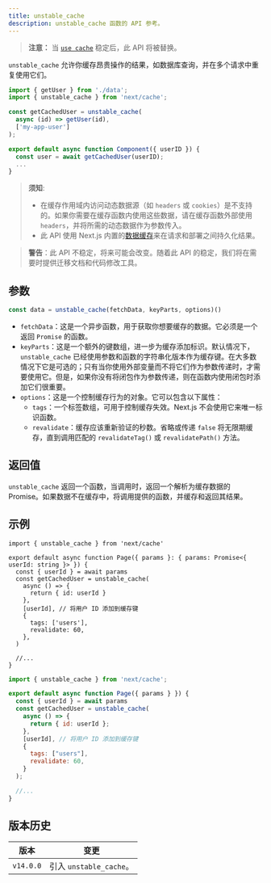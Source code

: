 ```yaml
---
title: unstable_cache
description: unstable_cache 函数的 API 参考。
---
```


> **注意：** 当 [`use cache`](/docs/app/api-reference/directives/use-cache) 稳定后，此 API 将被替换。

`unstable_cache` 允许你缓存昂贵操作的结果，如数据库查询，并在多个请求中重复使用它们。

```jsx
import { getUser } from './data';
import { unstable_cache } from 'next/cache';

const getCachedUser = unstable_cache(
  async (id) => getUser(id),
  ['my-app-user']
);

export default async function Component({ userID }) {
  const user = await getCachedUser(userID);
  ...
}
```

> **须知**:
>
> - 在缓存作用域内访问动态数据源（如 `headers` 或 `cookies`）是不支持的。如果你需要在缓存函数内使用这些数据，请在缓存函数外部使用 `headers`，并将所需的动态数据作为参数传入。
> - 此 API 使用 Next.js 内置的[数据缓存](/docs/app/deep-dive/caching#data-cache)来在请求和部署之间持久化结果。

> **警告**：此 API 不稳定，将来可能会改变。随着此 API 的稳定，我们将在需要时提供迁移文档和代码修改工具。

## 参数

```jsx
const data = unstable_cache(fetchData, keyParts, options)()
```

- `fetchData`：这是一个异步函数，用于获取你想要缓存的数据。它必须是一个返回 `Promise` 的函数。
- `keyParts`：这是一个额外的键数组，进一步为缓存添加标识。默认情况下，`unstable_cache` 已经使用参数和函数的字符串化版本作为缓存键。在大多数情况下它是可选的；只有当你使用外部变量而不将它们作为参数传递时，才需要使用它。但是，如果你没有将闭包作为参数传递，则在函数内使用闭包时添加它们很重要。
- `options`：这是一个控制缓存行为的对象。它可以包含以下属性：
  - `tags`：一个标签数组，可用于控制缓存失效。Next.js 不会使用它来唯一标识函数。
  - `revalidate`：缓存应该重新验证的秒数。省略或传递 `false` 将无限期缓存，直到调用匹配的 `revalidateTag()` 或 `revalidatePath()` 方法。

## 返回值

`unstable_cache` 返回一个函数，当调用时，返回一个解析为缓存数据的 Promise。如果数据不在缓存中，将调用提供的函数，并缓存和返回其结果。

## 示例

```tsx filename="app/page.tsx" switcher
import { unstable_cache } from 'next/cache'

export default async function Page({ params }: { params: Promise<{ userId: string }> }) {
  const { userId } = await params
  const getCachedUser = unstable_cache(
    async () => {
      return { id: userId }
    },
    [userId], // 将用户 ID 添加到缓存键
    {
      tags: ['users'],
      revalidate: 60,
    },
  )

  //...
}
```

```jsx filename="app/page.jsx" switcher
import { unstable_cache } from 'next/cache';

export default async function Page({ params } }) {
  const { userId } = await params
  const getCachedUser = unstable_cache(
    async () => {
      return { id: userId };
    },
    [userId], // 将用户 ID 添加到缓存键
    {
      tags: ["users"],
      revalidate: 60,
    }
  );

  //...
}
```

## 版本历史

| 版本      | 变更                    |
| --------- | ----------------------- |
| `v14.0.0` | 引入 `unstable_cache`。 |
